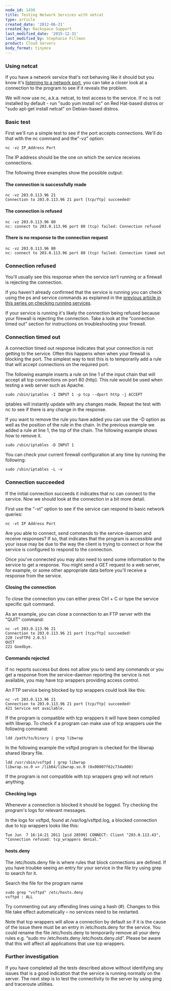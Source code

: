 ```yaml
---
node_id: 1438
title: Testing Network Services with netcat
type: article
created_date: '2012-06-21'
created_by: Rackspace Support
last_modified_date: '2015-12-31'
last_modified_by: Stephanie Fillmon
product: Cloud Servers
body_format: tinymce
---
```


<div id="task_jfg_d2y_jf" class="nested0">

### Using netcat

<div class="body taskbody">

<div class="section steps-informal">

If you have a network service that's not behaving like it should but you
know it's [listening to a network
port](/how-to/checking-listening-ports-with-netstat),
you can take a closer look at a connection to the program to see if it
reveals the problem.

We will now use nc, a.k.a. netcat, to test access to the service. If nc
is not installed by default - run "sudo yum install nc" on Red Hat-based
distros or "sudo apt-get install netcat" on Debian-based distros.

</div>

</div>

</div>

<div id="concept_sxn_xmy_pg" class="topic concept nested0">

### Basic test

<div class="body conbody">

<div class="section">

First we'll run a simple test to see if the port accepts connections.
We'll do that with the nc command and the"-vz" option:

``` {.pre .codeblock}
nc -vz IP_Address Port
```

The IP address should be the one on which the service receives
connections.

The following three examples show the possible output:

</div>

<div class="section">

#### The connection is successfully made

``` {.pre .codeblock}
nc -vz 203.0.113.96 21
Connection to 203.0.113.96 21 port [tcp/ftp] succeeded!
```

</div>

<div class="section">

#### The connection is refused

``` {.pre .codeblock}
nc -vz 203.0.113.96 80
nc: connect to 203.0.113.96 port 80 (tcp) failed: Connection refused
```

</div>

<div class="section">

#### There is no response to the connection request

``` {.pre .codeblock}
nc -vz 203.0.113.96 80
nc: connect to 203.0.113.96 port 80 (tcp) failed: Connection timed out
```

</div>

</div>

</div>

<div id="task_r1x_nfy_jf" class="topic task nested0">

### Connection refused

<div class="body taskbody">

<div class="section steps-informal">

You'll usually see this response when the service isn&rsquo;t running or a
firewall is rejecting the connection.

If you haven't already confirmed that the service is running you can
check using the ps and service commands as explained in the [previous
article in this series on checking running
services](/how-to/checking-running-services-on-linux).

If your service is running it's likely the connection being refused
because your firewall is rejecting the connection. Take a look at the
&ldquo;connection timed out&rdquo; section for instructions on troubleshooting your
firewall.

</div>

</div>

</div>

<div id="task_2qm_xfy_jf" class="topic task nested0">

### Connection timed out

<div class="body taskbody">

<div class="section steps-informal">

A connection timed out response indicates that your connection is not
getting to the service. Often this happens when when your firewall is
blocking the port. The simplest way to test this is to temporarily add a
rule that will accept connections on the required port.

The following example inserts a rule on line 1 of the input chain that
will accept all tcp connections on port 80 (http). This rule would be
used when testing a web server such as Apache.

``` {.pre .codeblock}
sudo /sbin/iptables -I INPUT 1 -p tcp --dport http -j ACCEPT
```

iptables will instantly update with any changes made. Repeat the test
with nc to see if there is any change in the response.

If you want to remove the rule you have added you can use the -D option
as well as the position of the rule in the chain. In the previous
example we added a rule at line 1, the top of the chain. The following
example shows how to remove it.

``` {.pre .codeblock}
sudo /sbin/iptables -D INPUT 1
```

You can check your current firewall configuration at any time by running
the following:

``` {.pre .codeblock}
sudo /sbin/iptables -L -v
```

</div>

</div>

</div>

<div id="task_c2f_p2y_jf" class="topic task nested0">

### Connection succeeded

<div class="body taskbody">

<div class="section steps-informal">

If the initial connection succeeds it indicates that nc can connect to
the service. Now we should look at the connection in a bit more detail.

First use the "-vt" option to see if the service can respond to basic
network queries:

``` {.pre .codeblock}
nc -vt IP Address Port
```

Are you able to connect, send commands to the service-daemon and receive
responses? If so, that indicates that the program is accessible and your
issue may be due to the way the client is trying to connect or how the
service is configured to respond to the connection.

Once you've connected you may also need to send some information to the
service to get a response. You might send a GET request to a web server,
for example, or some other appropriate data before you'll receive a
response from the service.

</div>

</div>

<div id="concept_kl2_zpy_pg" class="topic concept nested1">

#### Closing the connection

<div class="body conbody">

To close the connection you can either press Ctrl + C or type the
service specific quit command.

As an example, you can close a connection to an FTP server with the
"QUIT" command:

``` {.pre .codeblock}
nc -vt 203.0.113.96 21
Connection to 203.0.113.96 21 port [tcp/ftp] succeeded!
220 (vsFTPd 2.0.5)
QUIT
221 Goodbye.
```

</div>

</div>

<div id="concept_sbn_yqy_pg" class="topic concept nested1">

#### Commands rejected

<div class="body conbody">

If nc reports success but does not allow you to send any commands or you
get a response from the service-daemon reporting the service is not
available, you may have tcp wrappers providing access control.

An FTP service being blocked by tcp wrappers could look like this:

``` {.pre .codeblock}
nc -vt 203.0.113.96 21
Connection to 203.0.113.96 21 port [tcp/ftp] succeeded!
421 Service not available.
```

If the program is compatible with tcp wrappers it will have been
compiled with libwrap. To check if a program can make use of tcp
wrappers use the following command:

``` {.pre .codeblock}
ldd /path/to/binary | grep libwrap
```

In the following example the vsftpd program is checked for the libwrap
shared library file.

``` {.pre .codeblock}
ldd /usr/sbin/vsftpd | grep libwrap
libwrap.so.0 => /lib64/libwrap.so.0 (0x00007f62c734a000)
```

If the program is not compatible with tcp wrappers grep will not return
anything.

</div>

</div>

<div id="concept_nkp_1ry_pg" class="topic concept nested1">

#### Checking logs

<div class="body conbody">

Whenever a connection is blocked it should be logged. Try checking the
program's logs for relevant messages.

In the logs for vsftpd, found at /var/log/vsftpd.log, a blocked
connection due to tcp wrappers looks like this:

``` {.pre .codeblock}
Tue Jun  7 16:14:21 2011 [pid 28599] CONNECT: Client "203.0.113.43", "Connection refused: tcp_wrappers denial."
```

</div>

</div>

<div id="concept_51j_cry_pg" class="topic concept nested1">

#### hosts.deny

<div class="body conbody">

The /etc/hosts.deny file is where rules that block connections are
defined. If you have troubke seeing an entry for your service in the
file try using grep to search for it.

Search the file for the program name

``` {.pre .codeblock}
sudo grep "vsftpd" /etc/hosts.deny
vsftpd : ALL
```

Try commenting out any offending lines using a hash (\#). Changes to
this file take effect automatically &ndash; no services need to be restarted.

Note that tcp wrappers will allow a connection by default so if it is
the cause of the issue there must be an entry in /etc/hosts.deny for the
service. You could rename the file /etc/hosts.deny to temporarily remove
all your deny rules e.g. &ldquo;sudo mv /etc/hosts.deny /etc/hosts.deny.old&rdquo;.
Please be aware that this will affect all applications that use tcp
wrappers.

</div>

</div>

</div>

<div id="concept_1zs_5lj_qg" class="topic concept nested0">

### Further investigation

<div class="body conbody">

If you have completed all the tests described above without identifying
any issues that is a good indication that the service is running
normally on the server. The next step is to test the connectivity to the
server by using ping and traceroute utilities.

</div>

</div>

